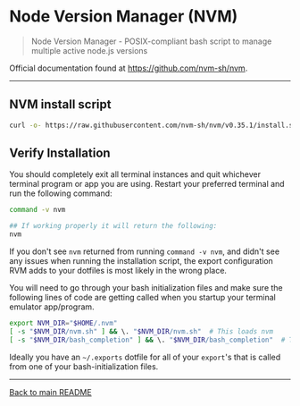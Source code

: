 # Node Version Manager (NVM)

> Node Version Manager - POSIX-compliant bash script to manage multiple active node.js versions

Official documentation found at <https://github.com/nvm-sh/nvm>.

---

## NVM install script

```bash
curl -o- https://raw.githubusercontent.com/nvm-sh/nvm/v0.35.1/install.sh | bash
```

## Verify Installation

You should completely exit all terminal instances and quit whichever terminal program or app you are using. Restart your preferred terminal and run the following command:

```bash
command -v nvm

## If working properly it will return the following:
nvm
```

If you don't see `nvm` returned from running `command -v nvm`, and didn't see any issues when running the installation script, the export configuration RVM adds to your dotfiles is most likely in the wrong place.

You will need to go through your bash initialization files and make sure the following lines of code are getting called when you startup your terminal emulator app/program.


```bash
export NVM_DIR="$HOME/.nvm"
[ -s "$NVM_DIR/nvm.sh" ] && \. "$NVM_DIR/nvm.sh"  # This loads nvm
[ -s "$NVM_DIR/bash_completion" ] && \. "$NVM_DIR/bash_completion"  # This loads nvm bash_completion
```

Ideally you have an `~/.exports` dotfile for all of your `export`'s that is called from one of your bash-initialization files.

---

[Back to main README](./README.md)
